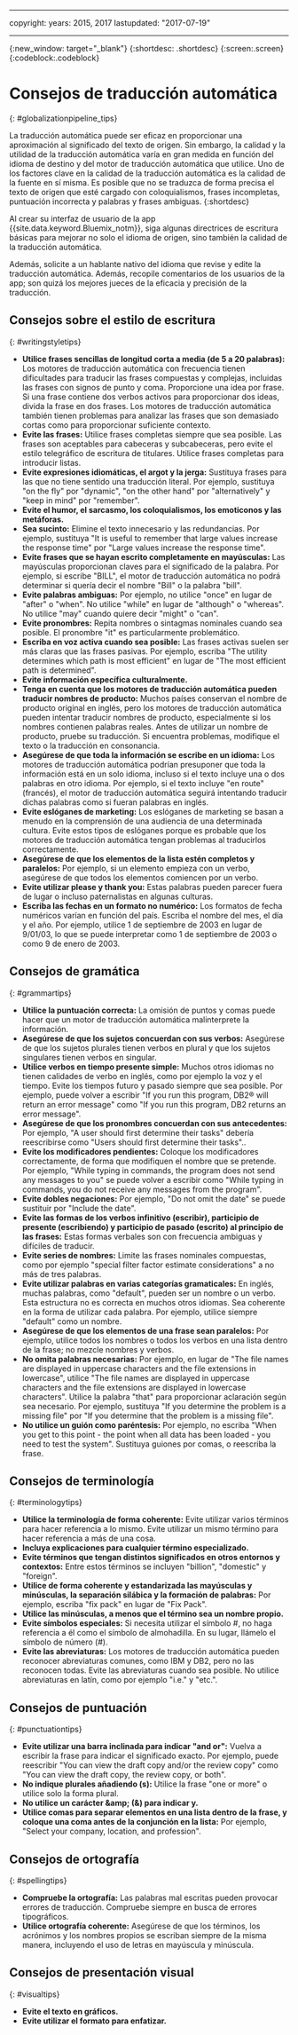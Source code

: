 ---

copyright:
  years: 2015, 2017
lastupdated: "2017-07-19"

  ---

{:new_window: target="_blank"}
{:shortdesc: .shortdesc}
{:screen:.screen}
{:codeblock:.codeblock}


# Consejos de traducción automática
{: #globalizationpipeline_tips}

La traducción automática puede ser eficaz en proporcionar una aproximación al significado del texto de origen. Sin embargo, la calidad y la utilidad de la traducción automática varía en gran medida en función del idioma de destino y del motor de traducción automática que utilice. Uno de los factores clave en la calidad de la traducción automática es la calidad de la fuente en sí misma. Es posible que no se traduzca de forma precisa el texto de origen que esté cargado con coloquialismos, frases incompletas, puntuación incorrecta y palabras y frases ambiguas.
{:shortdesc}

Al crear su interfaz de usuario de la app {{site.data.keyword.Bluemix_notm}}, siga algunas directrices de escritura básicas para mejorar no solo el idioma de origen, sino también la calidad de la traducción automática.

Además, solicite a un hablante nativo del idioma que revise y edite la traducción automática. Además, recopile comentarios de los usuarios de la app; son quizá los mejores jueces de la eficacia y precisión de la traducción.

## Consejos sobre el estilo de escritura
{: #writingstyletips}

* **Utilice frases sencillas de longitud corta a media (de 5 a 20 palabras):** Los motores de traducción automática con frecuencia tienen dificultades para traducir las frases compuestas y complejas, incluidas las frases con signos de punto y coma. Proporcione una idea por frase. Si una frase contiene dos verbos activos para proporcionar dos ideas, divida la frase en dos frases. Los motores de traducción automática también tienen problemas para analizar las frases que son demasiado cortas como para proporcionar suficiente contexto.
* **Evite las frases:** Utilice frases completas siempre que sea posible. Las frases son aceptables para cabeceras y subcabeceras, pero evite el estilo telegráfico de escritura de titulares. Utilice frases completas para introducir listas.
* **Evite expresiones idiomáticas, el argot y la jerga:** Sustituya frases para las que no tiene sentido una traducción literal. Por ejemplo, sustituya "on the fly" por "dynamic", "on the other hand" por "alternatively" y "keep in mind" por "remember".
* **Evite el humor, el sarcasmo, los coloquialismos, los emoticonos y las metáforas.**
* **Sea sucinto:** Elimine el texto innecesario y las redundancias. Por ejemplo, sustituya "It is useful to remember that large values increase the response time" por "Large values increase the response time".
* **Evite frases que se hayan escrito completamente en mayúsculas:** Las mayúsculas proporcionan claves para el significado de la palabra. Por ejemplo, si escribe "BILL", el motor de traducción automática no podrá determinar si quería decir el nombre "Bill" o la palabra "bill".
* **Evite palabras ambiguas:** Por ejemplo, no utilice "once" en lugar de "after" o "when". No utilice "while" en lugar de "although" o "whereas". No utilice "may" cuando quiere decir "might" o "can".
* **Evite pronombres:** Repita nombres o sintagmas nominales cuando sea posible. El pronombre "it" es particularmente problemático.
* **Escriba en voz activa cuando sea posible:** Las frases activas suelen ser más claras que las frases pasivas. Por ejemplo, escriba "The utility determines which path is most efficient" en lugar de "The most efficient path is determined".
* **Evite información específica culturalmente.**
* **Tenga en cuenta que los motores de traducción automática pueden traducir nombres de producto:** Muchos países conservan el nombre de producto original en inglés, pero los motores de traducción automática pueden intentar traducir nombres de producto, especialmente si los nombres contienen palabras reales. Antes de utilizar un nombre de producto, pruebe su traducción. Si encuentra problemas, modifique el texto o la traducción en consonancia.
* **Asegúrese de que toda la información se escribe en un idioma:** Los motores de traducción automática podrían presuponer que toda la información está en un solo idioma, incluso si el texto incluye una o dos palabras en otro idioma. Por ejemplo, si el texto incluye "en route" (francés), el motor de traducción automática seguirá intentando traducir dichas palabras como si fueran palabras en inglés.
* **Evite eslóganes de marketing:** Los eslóganes de marketing se basan a menudo en la comprensión de una audiencia de una determinada cultura. Evite estos tipos de eslóganes porque es probable que los motores de traducción automática tengan problemas al traducirlos correctamente.
* **Asegúrese de que los elementos de la lista estén completos y paralelos:** Por ejemplo, si un elemento empieza con un verbo, asegúrese de que todos los elementos comiencen por un verbo.
* **Evite utilizar please y thank you:** Estas palabras pueden parecer fuera de lugar o incluso paternalistas en algunas culturas.
* **Escriba las fechas en un formato no numérico:** Los formatos de fecha numéricos varían en función del país. Escriba el nombre del mes, el día y el año. Por ejemplo, utilice 1 de septiembre de 2003 en lugar de 9/01/03, lo que se puede interpretar como 1 de septiembre de 2003 o como 9 de enero de 2003.

## Consejos de gramática
{: #grammartips}

* **Utilice la puntuación correcta:** La omisión de puntos y comas puede hacer que un motor de traducción automática malinterprete la información.
* **Asegúrese de que los sujetos concuerdan con sus verbos:** Asegúrese de que los sujetos plurales tienen verbos en plural y que los sujetos singulares tienen verbos en singular.
* **Utilice verbos en tiempo presente simple:** Muchos otros idiomas no tienen calidades de verbo en inglés, como por ejemplo la voz y el tiempo. Evite los tiempos futuro y pasado siempre que sea posible. Por ejemplo, puede volver a escribir "If you run this program, DB2® will return an error message" como "If you run this program, DB2 returns an error message".
* **Asegúrese de que los pronombres concuerdan con sus antecedentes:** Por ejemplo, "A user should first determine their tasks" debería reescribirse como "Users should first determine their tasks"..
* **Evite los modificadores pendientes:** Coloque los modificadores correctamente, de forma que modifiquen el nombre que se pretende. Por ejemplo, "While typing in commands, the program does not send any messages to you" se puede volver a escribir como "While typing in commands, you do not receive any messages from the program".
* **Evite dobles negaciones:** Por ejemplo, "Do not omit the date" se puede sustituir por "Include the date".
* **Evite las formas de los verbos infinitivo (escribir), participio de presente (escribiendo) y participio de pasado (escrito) al principio de las frases:** Estas formas verbales son con frecuencia ambiguas y difíciles de traducir.
* **Evite series de nombres:** Limite las frases nominales compuestas, como por ejemplo "special filter factor estimate considerations" a no más de tres palabras.
* **Evite utilizar palabras en varias categorías gramaticales:** En inglés, muchas palabras, como "default", pueden ser un nombre o un verbo. Esta estructura no es correcta en muchos otros idiomas. Sea coherente en la forma de utilizar cada palabra. Por ejemplo, utilice siempre "default" como un nombre.
* **Asegúrese de que los elementos de una frase sean paralelos:** Por ejemplo, utilice todos los nombres o todos los verbos en una lista dentro de la frase; no mezcle nombres y verbos.
* **No omita palabras necesarias:** Por ejemplo, en lugar de "The file names are displayed in uppercase characters and the file extensions in lowercase", utilice "The file names are displayed in uppercase characters and the file extensions are displayed in lowercase characters". Utilice la palabra "that" para proporcionar aclaración según sea necesario. Por ejemplo, sustituya "If you determine the problem is a missing file" por "If you determine that the problem is a missing file".
* **No utilice un guión como paréntesis:** Por ejemplo, no escriba "When you get to this point - the point when all data has been loaded - you need to test the system". Sustituya guiones por comas, o reescriba la frase.
 
## Consejos de terminología
{: #terminologytips}

* **Utilice la terminología de forma coherente:** Evite utilizar varios términos para hacer referencia a lo mismo. Evite utilizar un mismo término para hacer referencia a más de una cosa.
* **Incluya explicaciones para cualquier término especializado.**
* **Evite términos que tengan distintos significados en otros entornos y contextos:** Entre estos términos se incluyen "billion", "domestic" y "foreign".
* **Utilice de forma coherente y estandarizada las mayúsculas y minúsculas, la separación silábica y la formación de palabras:** Por ejemplo, escriba "fix pack" en lugar de "Fix Pack".
* **Utilice las minúsculas, a menos que el término sea un nombre propio.**
* **Evite símbolos especiales:** Si necesita utilizar el símbolo #, no haga referencia a él como el símbolo de almohadilla. En su lugar, llámelo el símbolo de número (#).
* **Evite las abreviaturas:** Los motores de traducción automática pueden reconocer abreviaturas comunes, como IBM y DB2, pero no las reconocen todas. Evite las abreviaturas cuando sea posible. No utilice abreviaturas en latín, como por ejemplo "i.e." y "etc.".

## Consejos de puntuación
{: #punctuationtips}

* **Evite utilizar una barra inclinada para indicar "and or":** Vuelva a escribir la frase para indicar el significado exacto. Por ejemplo, puede reescribir "You can view the draft copy and/or the review copy" como "You can view the draft copy, the review copy, or both".
* **No indique plurales añadiendo (s):** Utilice la frase "one or more" o utilice solo la forma plural.
* **No utilice un carácter &amp;amp; (&) para indicar y.**
* **Utilice comas para separar elementos en una lista dentro de la frase, y coloque una coma antes de la conjunción en la lista:** Por ejemplo, "Select your company, location, and profession".

## Consejos de ortografía
{: #spellingtips}

* **Compruebe la ortografía:** Las palabras mal escritas pueden provocar errores de traducción. Compruebe siempre en busca de errores tipográficos.
* **Utilice ortografía coherente:** Asegúrese de que los términos, los acrónimos y los nombres propios se escriban siempre de la misma manera, incluyendo el uso de letras en mayúscula y minúscula.

## Consejos de presentación visual
{: #visualtips}

* **Evite el texto en gráficos.**
* **Evite utilizar el formato para enfatizar.**

